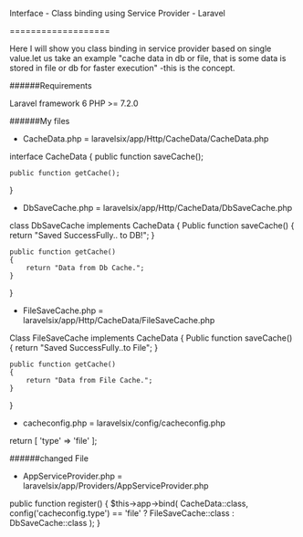 Interface - Class binding using Service Provider - Laravel



===================

Here I will show you class binding in service provider based on single value.let us take an example "cache data in db or file, that is some data is stored in file or db for faster execution" -this is the concept.


######Requirements

Laravel framework 6
PHP >= 7.2.0


######My files


- CacheData.php = laravelsix/app/Http/CacheData/CacheData.php

interface CacheData
{
    public function saveCache();

    public function getCache();
}
- DbSaveCache.php = laravelsix/app/Http/CacheData/DbSaveCache.php

class DbSaveCache implements CacheData
{
    Public function saveCache()
    {
        return "Saved SuccessFully.. to DB!";
    }

    public function getCache()
    {
        return "Data from Db Cache.";
    }
    
}
- FileSaveCache.php = laravelsix/app/Http/CacheData/FileSaveCache.php

Class FileSaveCache implements CacheData
{
    Public function saveCache()
    {
        return "Saved SuccessFully..to File";
    }

    public function getCache()
    {
        return "Data from File Cache.";
    }
}
- cacheconfig.php =  laravelsix/config/cacheconfig.php

return [
    'type' => 'file'
];

######changed File

- AppServiceProvider.php = laravelsix/app/Providers/AppServiceProvider.php


 public function register()
    {
        $this->app->bind(
            CacheData::class,
            config('cacheconfig.type') == 'file' ? FileSaveCache::class : DbSaveCache::class
        );
    }
